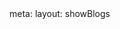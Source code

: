 <BlogList />

<route lang="yaml">
meta:
  layout: showBlogs
</route>

<!-- <RouterView/>
<route lang="yaml">
meta:
  layout: home
</route> -->